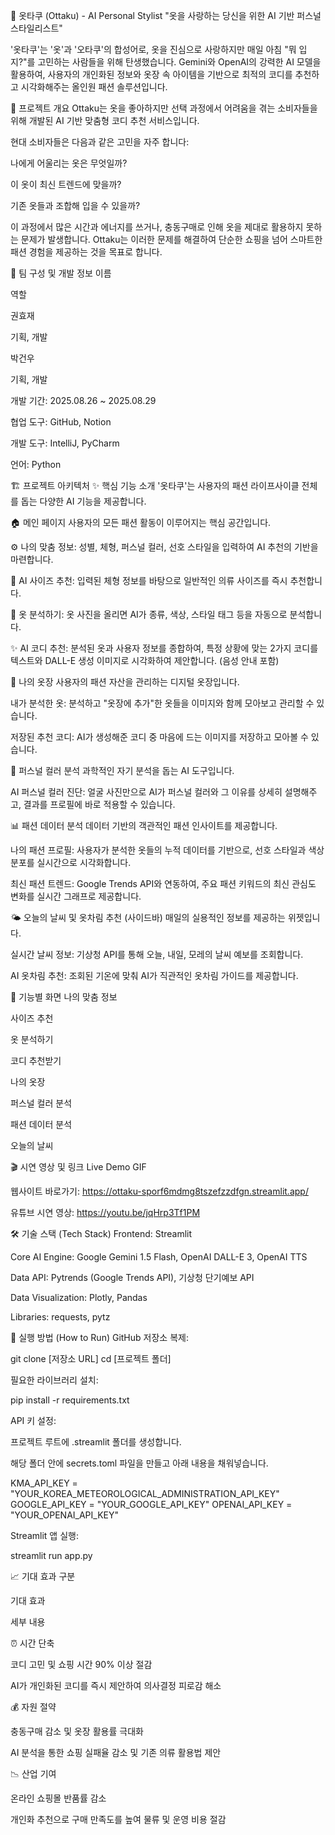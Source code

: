👕 옷타쿠 (Ottaku) - AI Personal Stylist
"옷을 사랑하는 당신을 위한 AI 기반 퍼스널 스타일리스트"

'옷타쿠'는 '옷'과 '오타쿠'의 합성어로, 옷을 진심으로 사랑하지만 매일 아침 "뭐 입지?"를 고민하는 사람들을 위해 탄생했습니다. Gemini와 OpenAI의 강력한 AI 모델을 활용하여, 사용자의 개인화된 정보와 옷장 속 아이템을 기반으로 최적의 코디를 추천하고 시각화해주는 올인원 패션 솔루션입니다.

📌 프로젝트 개요
Ottaku는 옷을 좋아하지만 선택 과정에서 어려움을 겪는 소비자들을 위해 개발된 AI 기반 맞춤형 코디 추천 서비스입니다.

현대 소비자들은 다음과 같은 고민을 자주 합니다:

나에게 어울리는 옷은 무엇일까?

이 옷이 최신 트렌드에 맞을까?

기존 옷들과 조합해 입을 수 있을까?

이 과정에서 많은 시간과 에너지를 쓰거나, 충동구매로 인해 옷을 제대로 활용하지 못하는 문제가 발생합니다. Ottaku는 이러한 문제를 해결하여 단순한 쇼핑을 넘어 스마트한 패션 경험을 제공하는 것을 목표로 합니다.

👥 팀 구성 및 개발 정보
이름

역할

권효재

기획, 개발

박건우

기획, 개발

개발 기간: 2025.08.26 ~ 2025.08.29

협업 도구: GitHub, Notion

개발 도구: IntelliJ, PyCharm

언어: Python

🏗️ 프로젝트 아키텍처
✨ 핵심 기능 소개
'옷타쿠'는 사용자의 패션 라이프사이클 전체를 돕는 다양한 AI 기능을 제공합니다.

🏠 메인 페이지
사용자의 모든 패션 활동이 이루어지는 핵심 공간입니다.

⚙️ 나의 맞춤 정보: 성별, 체형, 퍼스널 컬러, 선호 스타일을 입력하여 AI 추천의 기반을 마련합니다.

📏 AI 사이즈 추천: 입력된 체형 정보를 바탕으로 일반적인 의류 사이즈를 즉시 추천합니다.

🧠 옷 분석하기: 옷 사진을 올리면 AI가 종류, 색상, 스타일 태그 등을 자동으로 분석합니다.

✨ AI 코디 추천: 분석된 옷과 사용자 정보를 종합하여, 특정 상황에 맞는 2가지 코디를 텍스트와 DALL-E 생성 이미지로 시각화하여 제안합니다. (음성 안내 포함)

👚 나의 옷장
사용자의 패션 자산을 관리하는 디지털 옷장입니다.

내가 분석한 옷: 분석하고 "옷장에 추가"한 옷들을 이미지와 함께 모아보고 관리할 수 있습니다.

저장된 추천 코디: AI가 생성해준 코디 중 마음에 드는 이미지를 저장하고 모아볼 수 있습니다.

🎨 퍼스널 컬러 분석
과학적인 자기 분석을 돕는 AI 도구입니다.

AI 퍼스널 컬러 진단: 얼굴 사진만으로 AI가 퍼스널 컬러와 그 이유를 상세히 설명해주고, 결과를 프로필에 바로 적용할 수 있습니다.

📊 패션 데이터 분석
데이터 기반의 객관적인 패션 인사이트를 제공합니다.

나의 패션 프로필: 사용자가 분석한 옷들의 누적 데이터를 기반으로, 선호 스타일과 색상 분포를 실시간으로 시각화합니다.

최신 패션 트렌드: Google Trends API와 연동하여, 주요 패션 키워드의 최신 관심도 변화를 실시간 그래프로 제공합니다.

🌤️ 오늘의 날씨 및 옷차림 추천 (사이드바)
매일의 실용적인 정보를 제공하는 위젯입니다.

실시간 날씨 정보: 기상청 API를 통해 오늘, 내일, 모레의 날씨 예보를 조회합니다.

AI 옷차림 추천: 조회된 기온에 맞춰 AI가 직관적인 옷차림 가이드를 제공합니다.

📸 기능별 화면
나의 맞춤 정보

사이즈 추천





옷 분석하기

코디 추천받기





나의 옷장

퍼스널 컬러 분석





패션 데이터 분석

오늘의 날씨





🎬 시연 영상 및 링크
Live Demo GIF

웹사이트 바로가기: https://ottaku-sporf6mdmg8tszefzzdfgn.streamlit.app/

유튜브 시연 영상: https://youtu.be/jqHrp3Tf1PM

🛠️ 기술 스택 (Tech Stack)
Frontend: Streamlit

Core AI Engine: Google Gemini 1.5 Flash, OpenAI DALL-E 3, OpenAI TTS

Data API: Pytrends (Google Trends API), 기상청 단기예보 API

Data Visualization: Plotly, Pandas

Libraries: requests, pytz

🚀 실행 방법 (How to Run)
GitHub 저장소 복제:

git clone [저장소 URL]
cd [프로젝트 폴더]

필요한 라이브러리 설치:

pip install -r requirements.txt

API 키 설정:

프로젝트 루트에 .streamlit 폴더를 생성합니다.

해당 폴더 안에 secrets.toml 파일을 만들고 아래 내용을 채워넣습니다.

KMA_API_KEY = "YOUR_KOREA_METEOROLOGICAL_ADMINISTRATION_API_KEY"
GOOGLE_API_KEY = "YOUR_GOOGLE_API_KEY"
OPENAI_API_KEY = "YOUR_OPENAI_API_KEY"

Streamlit 앱 실행:

streamlit run app.py

📈 기대 효과
구분

기대 효과

세부 내용

⏰ 시간 단축

코디 고민 및 쇼핑 시간 90% 이상 절감

AI가 개인화된 코디를 즉시 제안하여 의사결정 피로감 해소

💰 자원 절약

충동구매 감소 및 옷장 활용률 극대화

AI 분석을 통한 쇼핑 실패율 감소 및 기존 의류 활용법 제안

📉 산업 기여

온라인 쇼핑몰 반품률 감소

개인화 추천으로 구매 만족도를 높여 물류 및 운영 비용 절감

